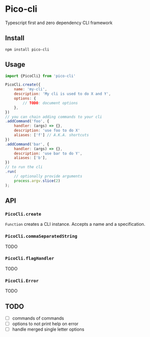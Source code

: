 # Pico-cli

Typescript first and zero dependency CLI framework

## Install

```
npm install pico-cli
```

## Usage

```js
import {PicoCli} from 'pico-cli'

PicoCli.create({
    name: 'my-cli',
    description: 'My cli is used to do X and Y',
    options: {
        // TODO: document options
    },
})
// you can chain adding commands to your cli
.addCommand('foo', {
    handler: (args) => {},
    description: 'use foo to do X'
    aliases: ['f'] // A.K.A. shortcuts
})
.addCommand('bar', {
    handler: (args) => {},
    description: 'use bar to do Y',
    aliases: ['b'],
})
// to run the cli
.run(
    // optionally provide arguments
    process.argv.slice(2)
);
```

## API

### `PicoCli.create`

`Function` creates a CLI instance. Accepts a name and a specification.

### `PicoCli.commaSeparatedString`

TODO

### `PicoCli.flagHandler`

TODO

### `PicoCli.Error`

TODO

## TODO

- [ ] commands of commands
- [ ] options to not print help on error
- [ ] handle merged single letter options
